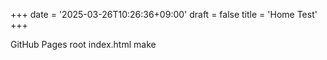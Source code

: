 +++
date = '2025-03-26T10:26:36+09:00'
draft = false
title = 'Home Test'
+++

GitHub Pages root index.html make
